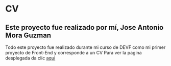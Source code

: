 # CV
## Este proyecto fue realizado por mí, Jose Antonio Mora Guzman 
Todo este proyecto fue realizado durante mi curso de DEVF como mi primer proyecto de Front-End y corresponde a un CV 
Para ver la pagina desplegada da clic [aqui](https://jantoniomorag.github.io/CV/)
